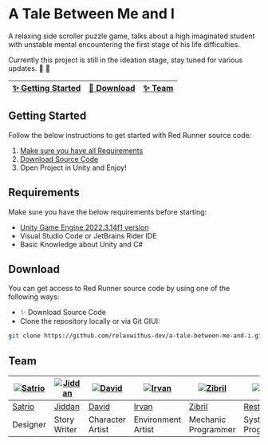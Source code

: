 # A Tale Between Me and I

A relaxing side scroller puzzle game, talks about a high imaginated student with unstable mental encountering the first stage of his life difficulties.

Currently this project is still in the ideation stage, stay tuned for various updates. :clap: :tada:

| [:sparkles: Getting Started](#getting-started) | [:rocket: Download](#download) | [:sparkles: Team](#team) |
| --------------- | -------- | ----------- |

## Getting Started

Follow the below instructions to get started with Red Runner source code:

1. [Make sure you have all Requirements](#requirements)
2. [Download Source Code](#download)
3. Open Project in Unity and Enjoy!

## Requirements

Make sure you have the below requirements before starting:

- [Unity Game Engine 2022.3.14f1 version ]([https://unity3d.com](https://unity.com/releases/editor/qa/lts-releases))
- Visual Studio Code or JetBrains Rider IDE
- Basic Knowledge about Unity and C#

## Download

You can get access to Red Runner source code by using one of the following ways:

- :sparkles: Download Source Code
- Clone the repository locally or via Git GIUI:

```bash
git clone https://github.com/relaxwithus-dev/a-tale-between-me-and-i.git
```

## Team

 [![Satrio](https://github.com//EchoXazsk.png?size=150)](https://github.com//EchoXazsk) | [![Jiddan](https://github.com/alfian-jiddan.png?size=150)](https://github.com/alfian-jiddan) | [![David](https://github.com/ddinhaz.png?size=150)](https://github.com/ddinhaz) | [![Irvan](https://github.com/vass123456.png?size=150)](https://github.com/vass123456) | [![Zibril](https://github.com//ea-zibrily.png?size=150)](https://github.com//ea-zibrily) | [![Restu](https://github.com//restudo.png?size=150)](https://github.com//restudo)
----|----|----|----|----|----
[Satrio](https://github.com/EchoXazsk) | [Jiddan](https://github.com/alfian-jiddan) | [David](https://github.com/ddinhaz) | [Irvan](https://github.com/vass123456) | [Zibril](https://github.com/ea-zibrily) | [Restu](https://github.com/restudo)
 Designer | Story Writer | Character Artist | Environment Artist | Mechanic Programmer | System Programmer 
